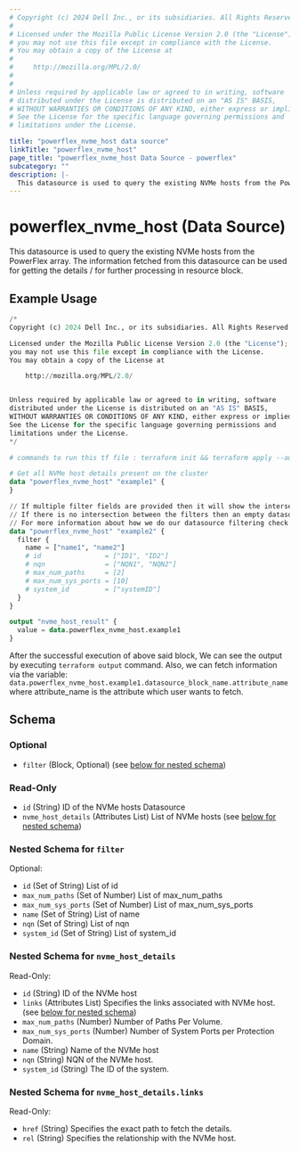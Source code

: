 ```yaml
---
# Copyright (c) 2024 Dell Inc., or its subsidiaries. All Rights Reserved.
#
# Licensed under the Mozilla Public License Version 2.0 (the "License");
# you may not use this file except in compliance with the License.
# You may obtain a copy of the License at
#
#     http://mozilla.org/MPL/2.0/
#
#
# Unless required by applicable law or agreed to in writing, software
# distributed under the License is distributed on an "AS IS" BASIS,
# WITHOUT WARRANTIES OR CONDITIONS OF ANY KIND, either express or implied.
# See the License for the specific language governing permissions and
# limitations under the License.

title: "powerflex_nvme_host data source"
linkTitle: "powerflex_nvme_host"
page_title: "powerflex_nvme_host Data Source - powerflex"
subcategory: ""
description: |-
  This datasource is used to query the existing NVMe hosts from the PowerFlex array. The information fetched from this datasource can be used for getting the details / for further processing in resource block.
---
```


# powerflex_nvme_host (Data Source)

This datasource is used to query the existing NVMe hosts from the PowerFlex array. The information fetched from this datasource can be used for getting the details / for further processing in resource block.

## Example Usage

```terraform
/*
Copyright (c) 2024 Dell Inc., or its subsidiaries. All Rights Reserved.

Licensed under the Mozilla Public License Version 2.0 (the "License");
you may not use this file except in compliance with the License.
You may obtain a copy of the License at

    http://mozilla.org/MPL/2.0/


Unless required by applicable law or agreed to in writing, software
distributed under the License is distributed on an "AS IS" BASIS,
WITHOUT WARRANTIES OR CONDITIONS OF ANY KIND, either express or implied.
See the License for the specific language governing permissions and
limitations under the License.
*/

# commands to run this tf file : terraform init && terraform apply --auto-approve

# Get all NVMe host details present on the cluster
data "powerflex_nvme_host" "example1" {
}

// If multiple filter fields are provided then it will show the intersection of all of those fields.
// If there is no intersection between the filters then an empty datasource will be returned
// For more information about how we do our datasource filtering check out our guides: https://dell.github.io/terraform-docs/docs/storage/platforms/powerflex/product_guide/examples/ 
data "powerflex_nvme_host" "example2" {
  filter {
    name = ["name1", "name2"]
    # id                = ["ID1", "ID2"]
    # nqn               = ["NQN1", "NQN2"]
    # max_num_paths     = [2]
    # max_num_sys_ports = [10]
    # system_id         = ["systemID"]
  }
}

output "nvme_host_result" {
  value = data.powerflex_nvme_host.example1
}
```

After the successful execution of above said block, We can see the output by executing `terraform output` command. Also, we can fetch information via the variable: `data.powerflex_nvme_host.example1.datasource_block_name.attribute_name` where attribute_name is the attribute which user wants to fetch.

<!-- schema generated by tfplugindocs -->
## Schema

### Optional

- `filter` (Block, Optional) (see [below for nested schema](#nestedblock--filter))

### Read-Only

- `id` (String) ID of the NVMe hosts Datasource
- `nvme_host_details` (Attributes List) List of NVMe hosts (see [below for nested schema](#nestedatt--nvme_host_details))

<a id="nestedblock--filter"></a>
### Nested Schema for `filter`

Optional:

- `id` (Set of String) List of id
- `max_num_paths` (Set of Number) List of max_num_paths
- `max_num_sys_ports` (Set of Number) List of max_num_sys_ports
- `name` (Set of String) List of name
- `nqn` (Set of String) List of nqn
- `system_id` (Set of String) List of system_id


<a id="nestedatt--nvme_host_details"></a>
### Nested Schema for `nvme_host_details`

Read-Only:

- `id` (String) ID of the NVMe host
- `links` (Attributes List) Specifies the links associated with NVMe host. (see [below for nested schema](#nestedatt--nvme_host_details--links))
- `max_num_paths` (Number) Number of Paths Per Volume.
- `max_num_sys_ports` (Number) Number of System Ports per Protection Domain.
- `name` (String) Name of the NVMe host
- `nqn` (String) NQN of the NVMe host.
- `system_id` (String) The ID of the system.

<a id="nestedatt--nvme_host_details--links"></a>
### Nested Schema for `nvme_host_details.links`

Read-Only:

- `href` (String) Specifies the exact path to fetch the details.
- `rel` (String) Specifies the relationship with the NVMe host.


